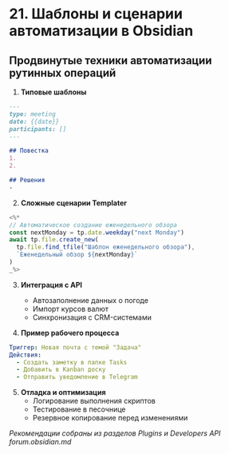 # 21. Шаблоны и сценарии автоматизации в Obsidian

## Продвинутые техники автоматизации рутинных операций

1. **Типовые шаблоны**
```markdown
---
type: meeting
date: {{date}}
participants: []
---

## Повестка
1. 
2. 

## Решения
-
```

2. **Сложные сценарии Templater**
```javascript
<%*
// Автоматическое создание еженедельного обзора
const nextMonday = tp.date.weekday("next Monday")
await tp.file.create_new(
  tp.file.find_tfile("Шаблон еженедельного обзора"),
  `Еженедельный обзор ${nextMonday}`
)
_%>
```

3. **Интеграция с API**
   - Автозаполнение данных о погоде
   - Импорт курсов валют
   - Синхронизация с CRM-системами

4. **Пример рабочего процесса**
```yaml
Триггер: Новая почта с темой "Задача"
Действия:
  - Создать заметку в папке Tasks
  - Добавить в Kanban доску
  - Отправить уведомление в Telegram
```

5. **Отладка и оптимизация**
   - Логирование выполнения скриптов
   - Тестирование в песочнице
   - Резервное копирование перед изменениями

*Рекомендации собраны из разделов Plugins и Developers API forum.obsidian.md*